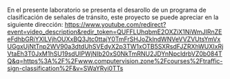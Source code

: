 En el presente laboratorio se presenta el desarollo de un programa de clasificación de señales de tránsito, este proyecto se puede apreciar en la siguiente dirección: https://www.youtube.com/redirect?event=video_description&redir_token=QUFFLUhqbmE2OXZiX1NiWmJIRnZEeFdhbGRiYXlLVjhOUXxBQ3Jtc0ttajY0TmFrSHJoZklndWNVeVVZVUtsYmVxUGgxUjNtTnp2WV90a3dtdUhSVEdyX2p3TW1xOTB5SXRsdFJZRXhWUXIxRjVtaEh3T0JxM1hSU19sdUlPWjNIb20xS0NkTmRNU2JDYnNpcldrbVZ0b084TQ&q=https%3A%2F%2Fwww.computervision.zone%2Fcourses%2Ftraffic-sign-classification%2F&v=SWaYRyi0TTs 

